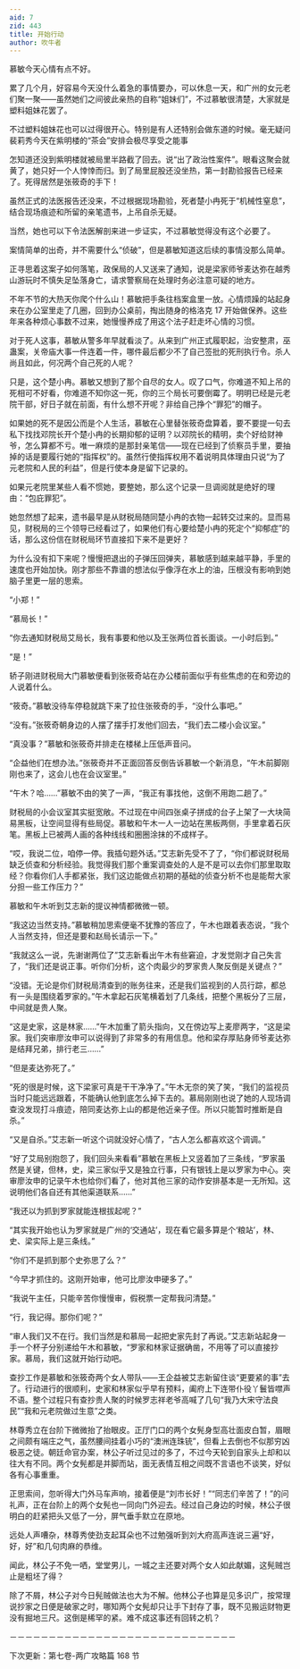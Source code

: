 ```yaml
---
aid: 7
zid: 443
title: 开始行动
author: 吹牛者
---
```


慕敏今天心情有点不好。

累了几个月，好容易今天没什么着急的事情要办，可以休息一天，和广州的女元老们聚一聚――虽然她们之间彼此亲热的自称“姐妹们”，不过慕敏很清楚，大家就是塑料姐妹花罢了。

不过塑料姐妹花也可以过得很开心。特别是有人还特别会做东道的时候。毫无疑问裴莉秀今天在紫明楼的“茶会”安排会极尽享受之能事

怎知道还没到紫明楼就被局里半路截了回去。说“出了政治性案件”。眼看这聚会就黄了，她只好一个人悻悻而归。到了局里屁股还没坐热，第一封勘验报告已经来了。死得居然是张筱奇的手下！

虽然正式的法医报告还没来，不过根据现场勘验，死者楚小冉死于“机械性窒息”，结合现场痕迹和所留的亲笔遗书，上吊自杀无疑。

当然，她也可以下令法医解剖来进一步证实，不过慕敏觉得没有这个必要了。

案情简单的出奇，并不需要什么“侦破”，但是慕敏知道这后续的事情没那么简单。

正寻思着这案子如何落笔，政保局的人又送来了通知，说是梁家师爷麦达弥在越秀山游玩时不慎失足坠落身亡，请求警察局在处理时务必注意可疑的地方。

不年不节的大热天你爬个什么山！慕敏把手条往档案盒里一放。心情烦躁的站起身来在办公室里走了几圈，回到办公桌前，掏出随身的格洛克 17 开始做保养。这些年来各种烦心事数不过来，她慢慢养成了用这个法子赶走坏心情的习惯。

对于死人这事，慕敏从警多年早就看淡了。从来到广州正式履职起，治安整肃，巫蛊案，关帝庙大事一件连着一件，哪件最后都少不了自己签批的死刑执行令。杀人尚且如此，何况两个自己死的人呢？

只是，这个楚小冉。慕敏又想到了那个自尽的女人。叹了口气，你难道不知上吊的死相可不好看，你难道不知你这一死，你的三个局长可要倒霉了。明明已经是元老院干部，好日子就在前面，有什么想不开呢？非给自己挣个“罪犯”的帽子。

如果她的死不是因公而是个人生活，慕敏在心里替张筱奇盘算着，要不要提一句去私下找找邓院长开个楚小冉的长期抑郁的证明？以邓院长的精明，卖个好给财神爷，怎么算都不亏。唯一麻烦的是那封亲笔信――现在已经到了侦察员手里，要抽掉的话是要履行她的“指挥权”的。虽然行使指挥权用不着说明具体理由只说“为了元老院和人民的利益”，但是行使本身是留下记录的。

如果元老院里某些人看不惯她，要整她，那么这个记录一旦调阅就是绝好的理由：“包庇罪犯”。

她忽然想了起来，遗书最早是从财税局随同楚小冉的衣物一起转交过来的。显而易见，财税局的三个领导已经看过了，如果他们有心要给楚小冉的死定个“抑郁症”的话，那么这份信在财税局环节直接扣下来不是更好？

为什么没有扣下来呢？慢慢把退出的子弹压回弹夹，慕敏感到越来越平静，手里的速度也开始加快。刚才那些不靠谱的想法似乎像浮在水上的油，压根没有影响到她脑子里更一层的思索。

“小郑！”

“慕局长！”

“你去通知财税局艾局长，我有事要和他以及王张两位首长面谈。一小时后到。”

“是！”

轿子刚进财税局大门慕敏便看到张筱奇站在办公楼前面似乎有些焦虑的在和旁边的人说着什么。

“筱奇。”慕敏没待车停稳就跳下来了拉住张筱奇的手，“没什么事吧。”

“没有。”张筱奇朝身边的人摆了摆手打发他们回去，“我们去二楼小会议室。”

“真没事？”慕敏和张筱奇并排走在楼梯上压低声音问。

“企益他们在想办法。”张筱奇并不正面回答反倒告诉慕敏一个新消息，“午木前脚刚刚也来了，这会儿也在会议室里。”

“午木？哈……”慕敏不由的笑了一声，“我正有事找他，这倒不用跑二趟了。”

财税局的小会议室其实挺宽敞。不过现在中间四张桌子拼成的台子上架了一大块简易黑板，让空间显得有些局促。慕敏和午木一人一边站在黑板两侧，手里拿着石灰笔。黑板上已被两人画的各种线线和圈圈涂抹的不成样子。

“哎，我说二位，咱停一停。我插句题外话。”艾志新先受不了了，“你们都说财税局缺乏侦查和分析经验。我觉得我们那个重案调查处的人是不是可以去你们那里取取经？你看你们人手都紧张，我们这边能做点初期的基础的侦查分析不也是能帮大家分担一些工作压力？”

慕敏和午木听到艾志新的提议神情都微微一顿。

“我这边当然支持。”慕敏稍加思索便毫不犹豫的答应了，午木也跟着表态说，“我个人当然支持，但还是要和赵局长请示一下。”

“我就这么一说，先谢谢两位了”艾志新看出午木有些窘迫，才发觉刚才自己失言了，“我们还是说正事。听你们分析，这个肉最少的罗家贵人聚反倒是关键点？”

“没错。无论是你们财税局清查到的账务往来，还是我们监视到的人员行踪，都总有一头是围绕着罗家的。”午木拿起石灰笔横着划了几条线，把整个黑板分了三层，中间就是贵人聚。

“这是史家，这是林家……”午木加重了箭头指向，又在傍边写上麦廖两字，“这是梁家。我们突审廖汝申可以说得到了非常多的有用信息。他和梁存厚贴身师爷麦达弥是结拜兄弟，排行老三……”

“但是麦达弥死了。”

“死的很是时候，这下梁家可真是干干净净了。”午木无奈的笑了笑，“我们的监视员当时只能远远跟着，不能确认他到底怎么掉下去的。慕局刚刚也说了她的人现场调查没发现打斗痕迹，陪同麦达弥上山的都是他近亲子侄。所以只能暂时推断是自杀。”

“又是自杀。”艾志新一听这个词就没好心情了，“古人怎么都喜欢这个调调。”

“好了艾局别抱怨了，我们回头来看看”慕敏在黑板上又竖着加了三条线，“罗家虽然是关键，但林，史，梁三家似乎又是独立行事，只有银钱上是以罗家为中心。突审廖汝申的记录午木也给你们看了，他对其他三家的动作安排基本是一无所知。这说明他们各自还有其他渠道联系……”

“我还以为抓到罗家就能连根拔起呢？”

“其实我开始也认为罗家就是广州的‘交通站’，现在看它最多算是个‘粮站’，林、史、梁实际上是三条线。”

“你们不是抓到那个史弥思了么？”

“今早才抓住的。这刚开始审，他可比廖汝申硬多了。”

“我说午主任，只能辛苦你慢慢审，假税票一定帮我问清楚。”

“行，我记得。那你们呢？”

“审人我们又不在行。我们当然是和慕局一起把史家先封了再说。”艾志新站起身一手一个杯子分别递给午木和慕敏，“罗家和林家证据确凿，不用等了可以直接抄家。慕局，我们这就开始行动吧。

查抄工作是慕敏和张筱奇两个女人带队――王企益被艾志新留住谈“更要紧的事”去了。行动进行的很顺利，史家和林家似乎早有预料，阖府上下连带仆役丫鬟皆噤声不语。整个过程只有查抄贵人聚的时候罗志祥老爷高喊了几句“我乃大宋守法良民”“我和元老院做过生意”之类。

林尊秀立在台阶下微微抬了抬眼皮。正厅门口的两个女髡身型高壮面皮白暂，眉眼之间颇有端庄之气，虽然腰间挂着小巧的“澳洲连珠铳”，但看上去倒也不似那穷凶极恶之徒。朝廷命官办案，林公子听过见过的多了，不过今天轮到自家头上却和以往大有不同。两个女髡都是并脚而站，面无表情互相之间既不言语也不谈笑，好似各有心事重重。

正思索间，忽听得大门外马车声响，接着便是“刘市长好！”“同志们辛苦了！”的问礼声，正在台阶上的两个女髡也一同向门外迎去。经过自己身边的时候，林公子很明白的赶紧把头又低了一分，屏气垂手默立在原地。

远处人声嘈杂，林尊秀使劲支起耳朵也不过勉强听到刘大府高声连说三遍“好，好，好”和几句肉麻的恭维。

闻此，林公子不免一哂，堂堂男儿，一城之主还要对两个女人如此献媚，这髡贼岂止是粗坯了得？

除了不屑，林公子对今日髡贼做法也大为不解。他林公子也算是见多识广，按常理说抄家之日便是破家之时，哪知两个女髡却只让手下封存了事，既不见搬运财物更没有掘地三尺。这倒是稀罕的紧。难不成这事还有回转之机？

－－－－－－－－－－－－－－－－－－－－－－－－－－－－－

下次更新：第七卷-两广攻略篇 168 节
